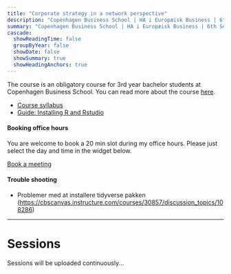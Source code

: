 ```yaml
---
title: "Corporate strategy in a network perspective"
description: "Copenhagen Business School | HA i Europæisk Business | 6th Semester"
summary: "Copenhagen Business School | HA i Europæisk Business | 6th Semester"
cascade:
  showReadingTime: false
  groupByYear: false
  showDate: false
  showSummary: true
  showHeadingAnchors: true
---
```


The course is an obligatory course for 3rd year bachelor students at Copenhagen Business School. You can read more about the course [here](https://cbscanvas.instructure.com/courses/22821/modules/items/480509).

-   [Course syllabus](syllabus_2023.pdf)
-   [Guide: Installing R and Rstudio](setting_up_R.pdf)

#### Booking office hours

You are welcome to book a 20 min slot during my office hours. Please just select the day and time in the widget below.

<!-- Calendly link widget begin -->

<link href="https://assets.calendly.com/assets/external/widget.css" rel="stylesheet"> <script src="https://assets.calendly.com/assets/external/widget.js" type="text/javascript" async></script> <a href="" onclick="Calendly.initPopupWidget({url: 'https://calendly.com/aga-ioa/20min'});return false;">Book a meeting</a> <!-- Calendly link widget end -->

#### Trouble shooting

-   Problemer med at installere tidyverse pakken (<https://cbscanvas.instructure.com/courses/30857/discussion_topics/108286>)

------------------------------------------------------------------------

# Sessions

Sessions will be uploaded continuously...
